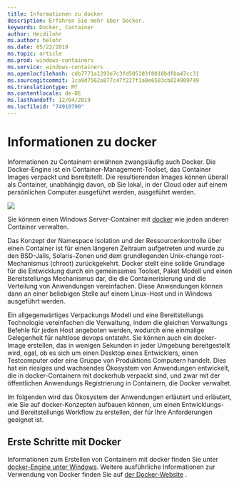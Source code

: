 ```yaml
---
title: Informationen zu docker
description: Erfahren Sie mehr über Docker.
keywords: Docker, Container
author: Heidilohr
ms.author: helohr
ms.date: 05/22/2019
ms.topic: article
ms.prod: windows-containers
ms.service: windows-containers
ms.openlocfilehash: cdb7771a1293e7c3fd505103f0010bdfba47cc31
ms.sourcegitcommit: 1ca9d7562a877c47f227f1a8e6583cb024909749
ms.translationtype: MT
ms.contentlocale: de-DE
ms.lasthandoff: 12/04/2019
ms.locfileid: "74910790"
---
```

# <a name="about-docker"></a>Informationen zu docker

Informationen zu Containern erwähnen zwangsläufig auch Docker. Die Docker-Engine ist ein Container-Management-Toolset, das Container Images verpackt und bereitstellt. Die resultierenden Images können überall als Container, unabhängig davon, ob Sie lokal, in der Cloud oder auf einem persönlichen Computer ausgeführt werden, ausgeführt werden.

![](media/docker.png)

Sie können einen Windows Server-Container mit [docker](https://www.docker.com) wie jeden anderen Container verwalten.

Das Konzept der Namespace Isolation und der Ressourcenkontrolle über einen Container ist für einen längeren Zeitraum aufgetreten und wurde zu den BSD-Jails, Solaris-Zonen und dem grundlegenden Unix-change root-Mechanismus (chroot) zurückgekehrt. Docker stellt eine solide Grundlage für die Entwicklung durch ein gemeinsames Toolset, Paket Modell und einen Bereitstellungs Mechanismus dar, die die Containerisierung und die Verteilung von Anwendungen vereinfachen. Diese Anwendungen können dann an einer beliebigen Stelle auf einem Linux-Host und in Windows ausgeführt werden.

Ein allgegenwärtiges Verpackungs Modell und eine Bereitstellungs Technologie vereinfachen die Verwaltung, indem die gleichen Verwaltungs Befehle für jeden Host angeboten werden, wodurch eine einmalige Gelegenheit für nahtlose devops entsteht. Sie können auch ein docker-Image erstellen, das in wenigen Sekunden in jeder Umgebung bereitgestellt wird, egal, ob es sich um einen Desktop eines Entwicklers, einen Testcomputer oder eine Gruppe von Produktions Computern handelt. Dies hat ein riesiges und wachsendes Ökosystem von Anwendungen entwickelt, die in docker-Containern mit dockerhub verpackt sind, und zwar mit der öffentlichen Anwendungs Registrierung in Containern, die Docker verwaltet.

Im folgenden wird das Ökosystem der Anwendungen erläutert und erläutert, wie Sie auf docker-Konzepten aufbauen können, um einen Entwicklungs-und Bereitstellungs Workflow zu erstellen, der für Ihre Anforderungen geeignet ist.

## <a name="get-started-with-docker"></a>Erste Schritte mit Docker

Informationen zum Erstellen von Containern mit docker finden Sie unter [docker-Engine unter Windows](../manage-docker/configure-docker-daemon.md). Weitere ausführliche Informationen zur Verwendung von Docker finden Sie auf [der Docker-Website](https://www.docker.com) .